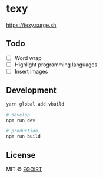 # texy

https://texy.surge.sh

## Todo

- [ ] Word wrap
- [ ] Highlight programming languages
- [ ] Insert images

## Development

```bash
yarn global add vbuild

# develop
npm run dev

# production
npm run build
```

## License

MIT &copy; [EGOIST](https://github.com/egoist)
